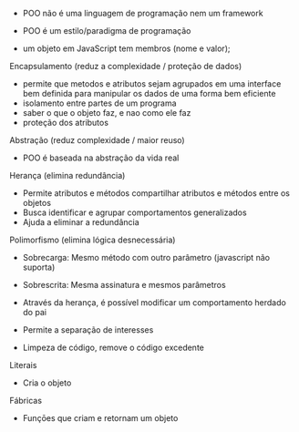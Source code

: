 
- POO não é uma linguagem de programação nem um framework
- POO é um estilo/paradigma de programação

- um objeto em JavaScript tem membros (nome e valor);



Encapsulamento (reduz a complexidade / proteção de dados)
- permite que metodos e atributos sejam agrupados em uma interface bem definida para manipular os dados de uma forma bem eficiente
- isolamento entre partes de um programa
- saber o que o objeto faz, e nao como ele faz
- proteção dos atributos

Abstração (reduz complexidade / maior reuso)
- POO é baseada na abstração da vida real

Herança (elimina redundância)
- Permite atributos e métodos compartilhar atributos e métodos entre os objetos
- Busca identificar e agrupar comportamentos generalizados 
- Ajuda a eliminar a redundância 

Polimorfismo (elimina lógica desnecessária)
- Sobrecarga: Mesmo método com outro parâmetro (javascript não suporta)
- Sobrescrita: Mesma assinatura e mesmos parâmetros

- Através da herança, é possível modificar um comportamento herdado do pai
- Permite a separação de interesses
- Limpeza de código, remove o código excedente





Literais
- Cria o objeto

Fábricas
- Funçōes que criam e retornam um objeto